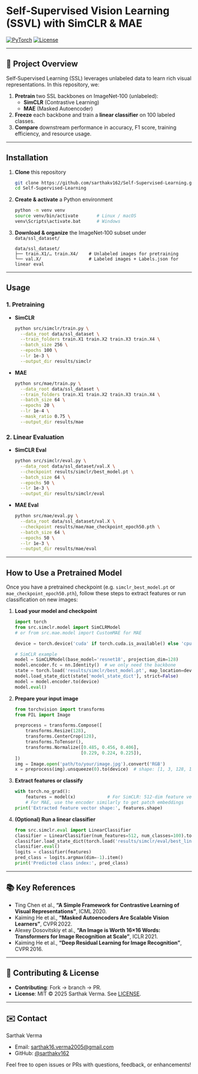 

# Self‑Supervised Vision Learning (SSVL) with SimCLR & MAE

[![PyTorch](https://img.shields.io/badge/framework-PyTorch-blue.svg)](https://pytorch.org/)  [![License](https://img.shields.io/badge/license-MIT-green.svg)](LICENSE)


---

## 🚀 Project Overview

Self‑Supervised Learning (SSL) leverages unlabeled data to learn rich visual representations. In this repository, we:
1. **Pretrain** two SSL backbones on ImageNet‑100 (unlabeled):
   - **SimCLR** (Contrastive Learning)
   - **MAE** (Masked Autoencoder)  
2. **Freeze** each backbone and train a **linear classifier** on 100 labeled classes.  
3. **Compare** downstream performance in accuracy, F1 score, training efficiency, and resource usage.

---


## Installation

1. **Clone** this repository  
   ```bash
   git clone https://github.com/sarthakv162/Self-Supervised-Learning.git
   cd Self-Supervised-Learning


2. **Create & activate** a Python environment

   ```bash
   python -m venv venv
   source venv/bin/activate       # Linux / macOS
   venv\Scripts\activate.bat      # Windows
   ```

3. **Download & organize** the ImageNet‑100 subset under `data/ssl_dataset/`

   ```
   data/ssl_dataset/
   ├── train.X1/… train.X4/    # Unlabeled images for pretraining
   └── val.X/                  # Labeled images + Labels.json for linear eval
   ```

---

## Usage

### 1. Pretraining

* **SimCLR**

  ```bash
  python src/simclr/train.py \
    --data_root data/ssl_dataset \
    --train_folders train.X1 train.X2 train.X3 train.X4 \
    --batch_size 256 \
    --epochs 100 \
    --lr 1e-3 \
    --output_dir results/simclr
  ```

* **MAE**

  ```bash
  python src/mae/train.py \
    --data_root data/ssl_dataset \
    --train_folders train.X1 train.X2 train.X3 train.X4 \
    --batch_size 64 \
    --epochs 20 \
    --lr 1e-4 \
    --mask_ratio 0.75 \
    --output_dir results/mae
  ```

### 2. Linear Evaluation

* **SimCLR Eval**

  ```bash
  python src/simclr/eval.py \
    --data_root data/ssl_dataset/val.X \
    --checkpoint results/simclr/best_model.pt \
    --batch_size 64 \
    --epochs 50 \
    --lr 1e-3 \
    --output_dir results/simclr/eval
  ```

* **MAE Eval**

  ```bash
  python src/mae/eval.py \
    --data_root data/ssl_dataset/val.X \
    --checkpoint results/mae/mae_checkpoint_epoch50.pth \
    --batch_size 64 \
    --epochs 50 \
    --lr 1e-3 \
    --output_dir results/mae/eval
  ```

---

## How to Use a Pretrained Model

Once you have a pretrained checkpoint (e.g. `simclr_best_model.pt` or `mae_checkpoint_epoch50.pth`), follow these steps to extract features or run classification on new images:

1. **Load your model and checkpoint**

   ```python
   import torch
   from src.simclr.model import SimCLRModel
   # or from src.mae.model import CustomMAE for MAE

   device = torch.device('cuda' if torch.cuda.is_available() else 'cpu')

   # SimCLR example
   model = SimCLRModel(base_model='resnet18', projection_dim=128)
   model.encoder.fc = nn.Identity()  # we only need the backbone
   state = torch.load('results/simclr/best_model.pt', map_location=device)
   model.load_state_dict(state['model_state_dict'], strict=False)
   model = model.encoder.to(device)
   model.eval()
   ```

2. **Prepare your input image**

   ```python
   from torchvision import transforms
   from PIL import Image

   preprocess = transforms.Compose([
       transforms.Resize(128),
       transforms.CenterCrop(128),
       transforms.ToTensor(),
       transforms.Normalize([0.485, 0.456, 0.406],
                            [0.229, 0.224, 0.225]),
   ])
   img = Image.open('path/to/your/image.jpg').convert('RGB')
   x = preprocess(img).unsqueeze(0).to(device)  # shape: [1, 3, 128, 128]
   ```

3. **Extract features or classify**

   ```python
   with torch.no_grad():
       features = model(x)            # For SimCLR: 512‑dim feature vector
       # For MAE, use the encoder similarly to get patch embeddings
   print('Extracted feature vector shape:', features.shape)
   ```

4. **(Optional) Run a linear classifier**

   ```python
   from src.simclr.eval import LinearClassifier
   classifier = LinearClassifier(num_features=512, num_classes=100).to(device)
   classifier.load_state_dict(torch.load('results/simclr/eval/best_linear.pt'))
   classifier.eval()
   logits = classifier(features)
   pred_class = logits.argmax(dim=-1).item()
   print('Predicted class index:', pred_class)
   ```



---

## 📚 Key References

* Ting Chen et al., **“A Simple Framework for Contrastive Learning of Visual Representations”**, ICML 2020.
* Kaiming He et al., **“Masked Autoencoders Are Scalable Vision Learners”**, CVPR 2022.
* Alexey Dosovitskiy et al., **“An Image is Worth 16×16 Words: Transformers for Image Recognition at Scale”**, ICLR 2021.
* Kaiming He et al., **“Deep Residual Learning for Image Recognition”**, CVPR 2016.

---

## 🤝 Contributing & License

* **Contributing**: Fork → branch → PR.
* **License**: MIT © 2025 Sarthak Verma. See [LICENSE](LICENSE).

---

## ✉️ Contact

Sarthak Verma

* Email: [sarthak16.verma2005@gmail.com](mailto:sarthak16.verma2005@gmail.com)
* GitHub: [@sarthakv162](https://github.com/sarthakv162)

Feel free to open issues or PRs with questions, feedback, or enhancements!
